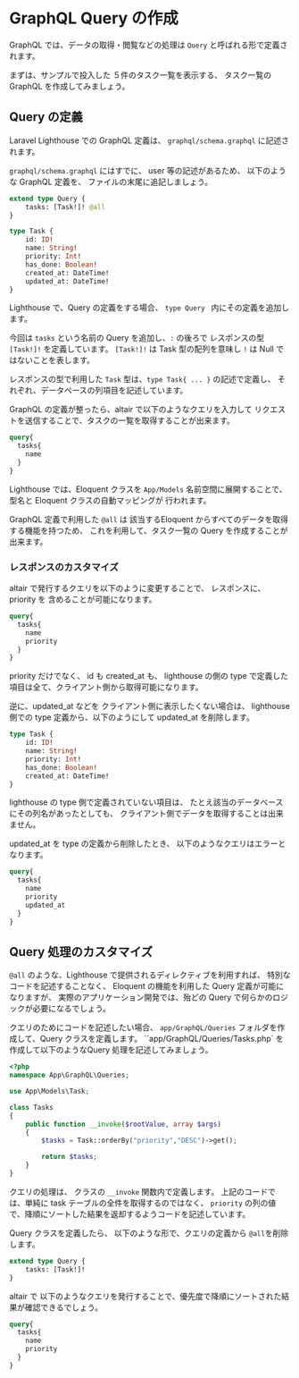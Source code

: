 # GraphQL Query の作成

GraphQL では、データの取得・閲覧などの処理は `Query` と呼ばれる形で定義されます。

まずは、サンプルで投入した ５件のタスク一覧を表示する、
タスク一覧の GraphQL を作成してみましょう。

## Query の定義

Laravel Lighthouse での GraphQL 定義は、
`graphql/schema.graphql` に記述されます。


`graphql/schema.graphql` にはすでに、 user 等の記述があるため、
以下のような GraphQL 定義を、 ファイルの末尾に追記しましょう。

```graphql
extend type Query {
    tasks: [Task!]! @all
}

type Task {
    id: ID!
    name: String!
    priority: Int!
    has_done: Boolean!
    created_at: DateTime!
    updated_at: DateTime!
}
```

Lighthouse で、Query の定義をする場合、 `type Query ` 内にその定義を追加します。

今回は `tasks` という名前の Query を追加し、`:` の後ろで レスポンスの型 `[Task!]!` を定義しています。
`[Task!]!` は Task 型の配列を意味し `!` は Null ではないことを表します。

レスポンスの型で利用した `Task` 型は、`type Task{ ... }` の記述で定義し、
それぞれ、データベースの列項目を記述しています。

GraphQL の定義が整ったら、altair で以下のようなクエリを入力して
リクエストを送信することで、タスクの一覧を取得することが出来ます。

```graphql
query{
  tasks{
    name
  }
}
```

Lighthouse では、Eloquent クラスを `App/Models` 名前空間に展開することで、
型名と Eloquent クラスの自動マッピングが 行われます。

GraphQL 定義で利用した `@all` は 該当するEloquent からすべてのデータを取得する機能を持つため、
これを利用して、タスク一覧の Query を作成することが出来ます。

### レスポンスのカスタマイズ

altair で発行するクエリを以下のように変更することで、
レスポンスに、 priority を 含めることが可能になります。

```graphql
query{
  tasks{
    name
    priority
  }
}
```

priority だけでなく、 id も created_at も、
lighthouse の側の type で定義した項目は全て、クライアント側から取得可能になります。

逆に、updated_at などを クライアント側に表示したくない場合は、
lighthouse 側での type 定義から、以下のようにして updated_at を削除します。

```graphql
type Task {
    id: ID!
    name: String!
    priority: Int!
    has_done: Boolean!
    created_at: DateTime!
}
```

lighthouse の type 側で定義されていない項目は、
たとえ該当のデータベースにその列名があったとしても、
クライアント側でデータを取得することは出来ません。

updated_at を type の定義から削除したとき、
以下のようなクエリはエラーとなります。

```graphql
query{
  tasks{
    name
    priority
    updated_at
  }
}
```

## Query 処理のカスタマイズ

`@all` のような、Lighthouse で提供されるディレクティブを利用すれば、
特別なコードを記述することなく、 Eloquent の機能を利用した Query 定義が可能になりますが、
実際のアプリケーション開発では、殆どの Query で何らかのロジックが必要になるでしょう。

クエリのためにコードを記述したい場合、
`app/GraphQL/Queries` フォルダを作成して、Query クラスを定義します。
``app/GraphQL/Queries/Tasks.php` を作成して以下のようなQuery 処理を記述してみましょう。

```php
<?php
namespace App\GraphQL\Queries;

use App\Models\Task;

class Tasks
{
    public function __invoke($rootValue, array $args)
    {
        $tasks = Task::orderBy("priority","DESC")->get();

        return $tasks;
    }
}
```

クエリの処理は、 クラスの `__invoke` 関数内で定義します。
上記のコードでは、単純に task テーブルの全件を取得するのではなく、
`priority` の列の値で、降順にソートした結果を返却するようコードを記述しています。

Query クラスを定義したら、
以下のような形で、クエリの定義から `@all`を削除します。

```graphql
extend type Query {
    tasks: [Task!]!
}
```

altair で 以下のようなクエリを発行することで、優先度で降順にソートされた結果が確認できるでしょう。

```graphql
query{
  tasks{
    name
    priority
  }
}
```

